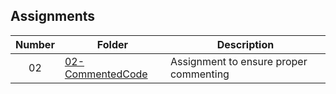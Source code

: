 ## Assignments

| Number | Folder | Description |
| :----: | ------ | ----------- |
|     02   |    [02-CommentedCode](https://github.com/JefReeve/2143-OOP-Reeve/tree/master/Assignments/02-CommentedCode)    |      Assignment to ensure proper commenting       |
